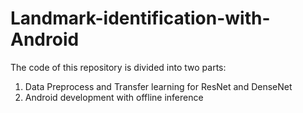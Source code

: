 # Landmark-identification-with-Android
The code of this repository is divided into two parts:
1. Data Preprocess and Transfer learning for ResNet and DenseNet
2. Android development with offline inference
